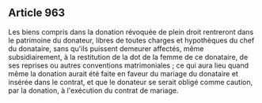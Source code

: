Article 963
----
Les biens compris dans la donation révoquée de plein droit rentreront dans le
patrimoine du donateur, libres de toutes charges et hypothèques du chef du
donataire, sans qu'ils puissent demeurer affectés, même subsidiairement, à la
restitution de la dot de la femme de ce donataire, de ses reprises ou autres
conventions matrimoniales ; ce qui aura lieu quand même la donation aurait été
faite en faveur du mariage du donataire et insérée dans le contrat, et que le
donateur se serait obligé comme caution, par la donation, à l'exécution du
contrat de mariage.
